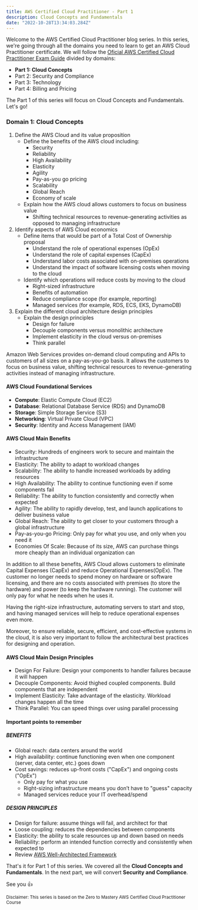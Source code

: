 ```yaml
---
title: AWS Certified Cloud Practitioner - Part 1
description: Cloud Concepts and Fundamentals
date: "2022-10-28T13:34:03.284Z"
---
```


Welcome to the AWS Certified Cloud Practitioner blog series. In this series, we're going through all the domains you need to learn to get an AWS Cloud Practitioner certificate. We will follow the [Oficial AWS Certified Cloud Practitioner Exam Guide](https://d1.awsstatic.com/training-and-certification/docs-cloud-practitioner/AWS-Certified-Cloud-Practitioner_Exam-Guide.pdf) divided by domains:

- **Part 1: Cloud Concepts**
- Part 2: Security and Compliance 
- Part 3: Technology
- Part 4: Billing and Pricing

The Part 1 of this series will focus on Cloud Concepts and Fundamentals. Let's go!

### Domain 1: Cloud Concepts

1. Define the AWS Cloud and its value proposition
   - Define the benefits of the AWS cloud including:
     - Security
     - Reliability
     - High Availability
     - Elasticity
     - Agility
     - Pay-as-you go pricing
     - Scalability
     - Global Reach
     - Economy of scale
   - Explain how the AWS cloud allows customers to focus on business value
     - Shifting technical resources to revenue-generating activities as opposed to managing infrastructure
2. Identify aspects of AWS Cloud economics
   - Define items that would be part of a Total Cost of Ownership proposal
     - Understand the role of operational expenses (OpEx)
     - Understand the role of capital expenses (CapEx)
     - Understand labor costs associated with on-premises operations
     - Understand the impact of software licensing costs when moving to the cloud
   - Identify which operations will reduce costs by moving to the cloud
     - Right-sized infrastructure
     - Benefits of automation
     - Reduce compliance scope (for example, reporting)
     - Managed services (for example, RDS, ECS, EKS, DynamoDB)
3. Explain the different cloud architecture design principles
   - Explain the design principles
     - Design for failure
     - Decouple components versus monolithic architecture
     - Implement elasticity in the cloud versus on-premises
     - Think parallel


Amazon Web Services provides on-demand cloud computing and APIs to customers of all sizes on a pay-as-you-go basis. It allows the customers to focus on business value, shifting technical resources to revenue-generating activities instead of managing infrastructure.

#### AWS Cloud Foundational Services

- **Compute**: Elastic Compute Cloud (EC2)
- **Database**: Relational Database Service (RDS) and DynamoDB
- **Storage**: Simple Storage Service (S3)
- **Networking**: Virtual Private Cloud (VPC)
- **Security**: Identity and Access Management (IAM)

#### AWS Cloud Main Benefits
- Security: Hundreds of engineers work to secure and maintain the infrastructure
- Elasticity: The ability to adapt to workload changes
- Scalability: The ability to handle increased workloads by adding resources
- High Availability: The ability to continue functioning even if some components fail
- Reliability: The ability to function consistently and correctly when expected
- Agility: The ability to rapidly develop, test, and launch applications to deliver business value
- Global Reach: The ability to get closer to your customers through a global infrastructure
- Pay-as-you-go Pricing: Only pay for what you use, and only when you need it
- Economies Of Scale: Because of its size, AWS can purchase things more cheaply than an individual organization can

In addition to all these benefits, AWS Cloud allows customers to eliminate Capital Expenses (CapEx) and reduce Operational Expenses(OpEx). The customer no longer needs to spend money on hardware or software licensing, and there are no costs associated with premises (to store the hardware) and power (to keep the hardware running). The customer will only pay for what he needs when he uses it.

Having the right-size infrastructure, automating servers to start and stop, and having managed services will help to reduce operational expenses even more.

Moreover, to ensure reliable, secure, efficient, and cost-effective systems in the cloud, it is also very important to follow the architectural best practices for designing and operation.

#### AWS Cloud Main Design Principles

- Design For Failure: Design your components to handler failures because it will happen
- Decouple Components: Avoid thighed coupled components. Build components that are independent
- Implement Elasticity: Take advantage of the elasticity. Workload changes happen all the time
- Think Parallel: You can speed things over using parallel processing


#### Important points to remember

##### BENEFITS
- Global reach: data centers around the world
- High availability: continue functioning even when one component (server, data center, etc.) goes down
- Cost savings: reduces up-front costs ("CapEx") and ongoing costs ("OpEx")
  - Only pay for what you use
  - Right-sizing infrastructure means you don’t have to "guess" capacity
  - Managed services reduce your IT overhead/spend

##### DESIGN PRINCIPLES
- Design for failure: assume things will fail, and architect for that
- Loose coupling: reduces the dependencies between components
- Elasticity: the ability to scale resources up and down based on needs
- Reliability: perform an intended function correctly and consistently when expected to
- Review [AWS Well-Architected Framework](https://docs.aws.amazon.com/wellarchitected/latest/framework/welcome.html)


That's it for Part 1 of this series. We covered all the **Cloud Concepts and Fundamentals**. In the next part, we will convert **Security and Compliance**.

See you 👍

<small>Disclaimer: This series is based on the Zero to Mastery AWS Certified Cloud Practitioner Course</small>